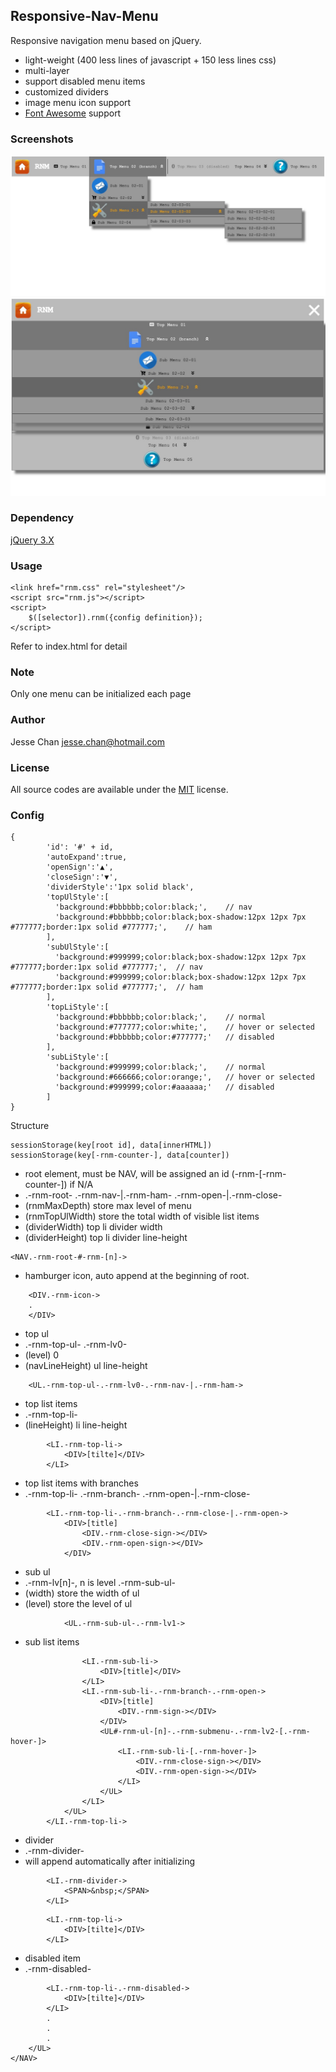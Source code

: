 ## Responsive-Nav-Menu
Responsive navigation menu based on jQuery.
* light-weight (400 less lines of javascript + 150 less lines css) 
* multi-layer
* support disabled menu items
* customized dividers
* image menu icon support
* [Font Awesome](https://fontawesome.com/) support

### Screenshots
![Menu 01](./assets/1.jpg)
![Menu 02](./assets/2.jpg)

### Dependency
[jQuery 3.X](https://jquery.com/)

### Usage

    <link href="rnm.css" rel="stylesheet"/>
    <script src="rnm.js"></script>
    <script>
        $([selector]).rnm({config definition});
    </script>

Refer to index.html for detail

### Note 
Only one menu can be initialized each page

### Author
Jesse Chan <jesse.chan@hotmail.com>    

### License
All source codes are available under the [MIT](https://opensource.org/licenses/mit-license.php) license.


### Config

    {   
            'id': '#' + id,
            'autoExpand':true,
            'openSign':'▲',
            'closeSign':'▼',
            'dividerStyle':'1px solid black',
            'topUlStyle':[
              'background:#bbbbbb;color:black;',    // nav
              'background:#bbbbbb;color:black;box-shadow:12px 12px 7px #777777;border:1px solid #777777;',    // ham
            ],
            'subUlStyle':[
              'background:#999999;color:black;box-shadow:12px 12px 7px #777777;border:1px solid #777777;',  // nav
              'background:#999999;color:black;box-shadow:12px 12px 7px #777777;border:1px solid #777777;',  // ham
            ],
            'topLiStyle':[
              'background:#bbbbbb;color:black;',    // normal
              'background:#777777;color:white;',    // hover or selected
              'background:#bbbbbb;color:#777777;'   // disabled
            ],
            'subLiStyle':[
              'background:#999999;color:black;',    // normal
              'background:#666666;color:orange;',   // hover or selected
              'background:#999999;color:#aaaaaa;'   // disabled
            ]
    }
Structure

    sessionStorage(key[root id], data[innerHTML])
    sessionStorage(key[-rnm-counter-], data[counter])

 * root element, must be NAV, will be assigned an id (-rnm-[-rnm-counter-]) if N/A
 * .-rnm-root- .-rnm-nav-|.-rnm-ham- .-rnm-open-|.-rnm-close-
 * (rnmMaxDepth) store max level of menu
 * (rnmTopUlWidth) store the total width of visible list items
 * (dividerWidth) top li divider width
 * (dividerHeight) top li divider line-height
 
 ```
<NAV.-rnm-root-#-rnm-[n]->
```

 * hamburger icon, auto append at the beginning of root.
```
    <DIV.-rnm-icon->
    .
    </DIV>
```
    
 * top ul
 * .-rnm-top-ul- .-rnm-lv0-
 * (level) 0
 * (navLineHeight) ul line-height
 
```
    <UL.-rnm-top-ul-.-rnm-lv0-.-rnm-nav-|.-rnm-ham->
```

 * top list items
 * .-rnm-top-li-
 * (lineHeight) li line-height
  
```
        <LI.-rnm-top-li->
            <DIV>[tilte]</DIV>
        </LI>
```

 * top list items with branches
 * .-rnm-top-li- .-rnm-branch- .-rnm-open-|.-rnm-close-
  
```
        <LI.-rnm-top-li-.-rnm-branch-.-rnm-close-|.-rnm-open->
            <DIV>[title]
                <DIV.-rnm-close-sign-></DIV>
                <DIV.-rnm-open-sign-></DIV>
            </DIV>
```

 * sub ul
 * .-rnm-lv[n]-, n is level .-rnm-sub-ul-
 * (width) store the width of ul
 * (level) store the level of ul
 
```
            <UL.-rnm-sub-ul-.-rnm-lv1->
```

 * sub list items        
 
```
                <LI.-rnm-sub-li->
                    <DIV>[title]</DIV>
                </LI>
                <LI.-rnm-sub-li-.-rnm-branch-.-rnm-open->
                    <DIV>[title]
                        <DIV.-rnm-sign-></DIV>
                    </DIV>
                    <UL#-rnm-ul-[n]-.-rnm-submenu-.-rnm-lv2-[.-rnm-hover-]>
                        <LI.-rnm-sub-li-[.-rnm-hover-]>
                            <DIV.-rnm-close-sign-></DIV>
                            <DIV.-rnm-open-sign-></DIV>
                        </LI>
                    </UL>
                </LI>
            </UL>
        </LI.-rnm-top-li->
```

 * divider
 * .-rnm-divider-
 * will append <SPAN> automatically after initializing


```
        <LI.-rnm-divider->
            <SPAN>&nbsp;</SPAN>
        </LI>
```


```
        <LI.-rnm-top-li->
            <DIV>[tilte]</DIV>
        </LI>
```

 * disabled item
 * .-rnm-disabled-

```
        <LI.-rnm-top-li-.-rnm-disabled->
            <DIV>[tilte]</DIV>
        </LI>    
        .
        .
        .
    </UL>
</NAV>
```

